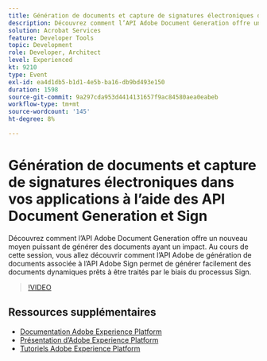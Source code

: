 ```yaml
---
title: Génération de documents et capture de signatures électroniques dans vos applications à l’aide des API Document Generation et Sign
description: Découvrez comment l’API Adobe Document Generation offre un nouveau moyen puissant de générer des documents ayant un impact. Au cours de cette session, vous allez découvrir comment l’API Adobe de génération de documents associée à l’API Adobe Sign permet de générer facilement des documents dynamiques prêts à être traités par le biais du processus Sign.
solution: Acrobat Services
feature: Developer Tools
topic: Development
role: Developer, Architect
level: Experienced
kt: 9210
type: Event
exl-id: ea4d1db5-b1d1-4e5b-ba16-db9bd493e150
duration: 1598
source-git-commit: 9a297cda953d4414131657f9ac84580aea0eabeb
workflow-type: tm+mt
source-wordcount: '145'
ht-degree: 8%

---
```


# Génération de documents et capture de signatures électroniques dans vos applications à l’aide des API Document Generation et Sign

Découvrez comment l’API Adobe Document Generation offre un nouveau moyen puissant de générer des documents ayant un impact. Au cours de cette session, vous allez découvrir comment l’API Adobe de génération de documents associée à l’API Adobe Sign permet de générer facilement des documents dynamiques prêts à être traités par le biais du processus Sign.

>[!VIDEO](https://video.tv.adobe.com/v/338094/?quality=12&learn=on&hidetitle=true)

## Ressources supplémentaires

- [Documentation Adobe Experience Platform](https://experienceleague.adobe.com/docs/experience-platform.html?lang=fr)
- [Présentation d’Adobe Experience Platform](https://experienceleague.adobe.com/docs/experience-platform/landing/home.html?lang=fr)
- [Tutoriels Adobe Experience Platform](https://experienceleague.adobe.com/docs/platform-learn/tutorials/overview.html?lang=fr)
